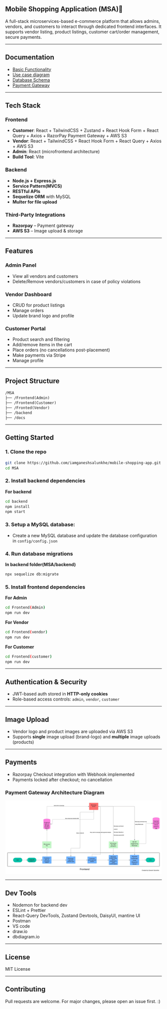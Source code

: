 ##  Mobile Shopping Application (MSA)📱

A full-stack microservices-based e-commerce platform that allows admins, vendors, and customers to interact through dedicated frontend interfaces. It supports vendor listing, product listings, customer cart/order management, secure payments.

---
## Documentation

- [Basic Functionality](docs/BasicFunctionality/basicFunctionality%20.jpg)
- [Use case diagram](docs/UseCaseDiagram/useCaseDiagram.png)
- [Database Schema](docs/DatabaseSchema/)
- [Payment Gateway](docs/PaymentGateway/PaymentGatewayArchitecture.jpeg)

---

##  Tech Stack

###  Frontend

* **Customer**: React + TailwindCSS + Zustand + React Hook Form + React Query + Axios + RazorPay Payment Gateway + AWS S3
* **Vendor**: React + TailwindCSS + React Hook Form + React Query + Axios + AWS S3
* **Admin**: React (microfrontend architecture)
* **Build Tool**: Vite

### Backend

* **Node.js + Express.js**
* **Service Pattern(MVCS)**
* **RESTful APIs**
* **Sequelize ORM** with MySQL
* **Multer for file upload**

### Third-Party Integrations

* **Razorpay** – Payment gateway
* **AWS S3** – Image upload & storage

---

##  Features

###  Admin Panel

* View all vendors and customers
* Delete/Remove vendors/customers in case of policy violations

###  Vendor Dashboard

* CRUD for product listings
* Manage orders
* Update brand logo and profile

###  Customer Portal

* Product search and filtering
* Add/remove items in the cart
* Place orders (no cancellations post-placement)
* Make payments via Stripe
* Manage profile

---

##  Project Structure

```
/MSA
├── /Frontend(Admin) 
├── /Frontend(Customer)
├── /Fronted(Vendor)
├── /backend
├── /docs
```

---



##  Getting Started

### 1. Clone the repo

```bash
git clone https://github.com/iamganeshsalunkhe/mobile-shopping-app.git
cd MSA
```

### 2. Install  backend dependencies

**For backend**
```bash
cd backend
npm install
npm start
```
### 3. Setup a MySQL database:
* Create a new MySQL database and update the database configuration in 
`
config/config.json
` 

### 4. Run database migrations

**In backend folder(MSA/backend)**  
```sh
npx sequelize db:migrate
```
### 5. Install frontend dependencies
**For Admin**
```sh
cd Frontend(Admin)
npm run dev
```
**For Vendor**
```sh
cd Frontend(vendor)
npm run dev
```
**For Customer**
```sh
cd Frontend(customer)
npm run dev
```

---

##  Authentication & Security

* JWT-based auth stored in **HTTP-only cookies**
* Role-based access controls: `admin`, `vendor`, `customer`

---

##  Image Upload

* Vendor logo and product images are uploaded via AWS S3
* Supports **single** image upload (brand-logo) and **multiple** image uploads (products)

---

##  Payments

* Razorpay Checkout integration with Webhook implemented
* Payments locked after checkout; no cancellation

### Payment Gateway Architecture Diagram
![Payment Gateway Architecture](docs/PaymentGateway/PaymentGatewayArchitecture.jpeg)

---


##  Dev Tools

* Nodemon for backend dev
* ESLint + Prettier
* React-Query DevTools, Zustand Devtools, DaisyUI, mantine UI
* Postman
* VS code
* draw.io
* dbdiagram.io
---


##  License

MIT License

---

##  Contributing

Pull requests are welcome. For major changes, please open an issue first.
:)
